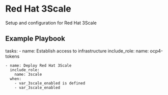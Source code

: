 Red Hat 3Scale
==============

Setup and configuration for Red Hat 3Scale

Example Playbook
----------------

  tasks:
    - name: Establish access to infrastructure
      include_role:
        name: ocp4-tokens

    - name: Deploy Red Hat 3Scale
      include_role:
        name: 3scale
      when:
        - var_3scale_enabled is defined
        - var_3scale_enabled